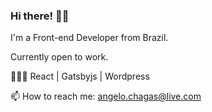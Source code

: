 ### Hi there! 👋🏻

I'm a Front-end Developer from Brazil.

Currently open to work.

👨🏻‍💻 React | Gatsbyjs | Wordpress

📫 How to reach me: [angelo.chagas@live.com](mailto:angelo.chagas@live.com)
